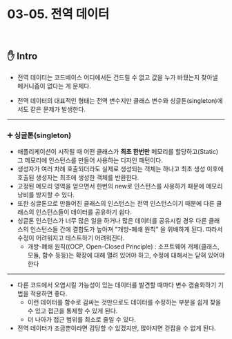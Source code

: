 # 03-05. 전역 데이터

<br>

## :hand: Intro

- 전역 데이터는 코드베이스 어디에서든 건드릴 수 없고 값을 누가 바꿨는지 찾아낼 메커니즘이 없다는 게 문제다.

- 전역 데이터의 대표적인 형태는 전역 변수지만 클래스 변수와 싱글톤(singleton)에서도 같은 문제가 발생한다.

---

### :heavy_plus_sign: 싱글톤(singleton)

- 애플리케이션이 시작될 때 어떤 클래스가 **최초 한번만** 메모리를 할당하고(Static) 그 메모리에 인스턴스를 만들어 사용하는 디자인 패턴이다.
- 생성자가 여러 차례 호출되더라도 실제로 생성되는 객체는 하나고 최초 생성 이후에 호출된 생성자는 최초에 생성한 객체를 반환한다.
- 고정된 메모리 영역을 얻으면서 한번의 new로 인스턴스를 사용하기 때문에 메모리 낭비를 방지할 수 있다.
- 또한 싱글톤으로 만들어진 클래스의 인스턴스는 전역 인스턴스이기 때문에 다른 클래스의 인스턴스들이 데이터를 공유하기 쉽다.
- 싱글톤 인스턴스가 너무 많은 일을 하거나 많은 데이터를 공유시킬 경우 다른 클래스의 인스턴스들 간에 결합도가 높아져 "개방-폐쇄 원칙" 을 위배하게 된다. 따라서 수정이 어려워지고 테스트하기 어려워진다.
  - 개방-폐쇄 원칙((OCP, Open-Closed Principle) : 소프트웨어 개체(클래스, 모듈, 함수 등등)는 확장에 대해 열려 있어야 하고, 수정에 대해서는 닫혀 있어야 한다

---

- 다른 코드에서 오염시킬 가능성이 있는 데이터를 발견할 때마다 변수 캡슐화하기 기법을 적용하면 좋다.
  - 이런 데이터를 함수로 감싸는 것만으로도 데이터를 수정하는 부분을 쉽게 찾을 수 있고 접근을 통제할 수 있게 된다.
  - 더 나아가 접근 범위를 최소로 줄일 수 있다.
- 전역 데이터가 조금뿐이라면 감당할 수 있겠지만, 많아지면 걷잡을 수 없게 된다.
